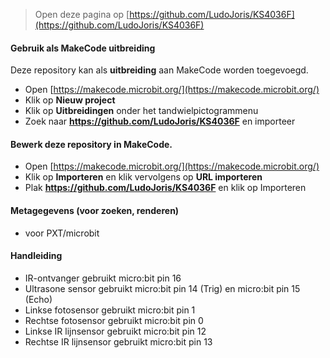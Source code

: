 > Open deze pagina op [https://github.com/LudoJoris/KS4036F](https://github.com/LudoJoris/KS4036F)

#### Gebruik als MakeCode uitbreiding

Deze repository kan als **uitbreiding** aan MakeCode worden toegevoegd.

* Open [https://makecode.microbit.org/](https://makecode.microbit.org/)
* Klik op **Nieuw project**
* Klik op **Uitbreidingen** onder het tandwielpictogrammenu
* Zoek naar **https://github.com/LudoJoris/KS4036F** en importeer

#### Bewerk deze repository in MakeCode.

* Open [https://makecode.microbit.org/](https://makecode.microbit.org/)
* Klik op **Importeren** en klik vervolgens op **URL importeren**
* Plak **https://github.com/LudoJoris/KS4036F** en klik op Importeren

#### Metagegevens (voor zoeken, renderen)

* voor PXT/microbit
<script src="https://makecode.com/gh-pages-embed.js"></script><script>makeCodeRender("{{ site.makecode.home_url }}", "{{ site.github.owner_name }}/{{ site.github.repository_name }}");</script>

#### Handleiding

* IR-ontvanger gebruikt micro:bit pin 16
* Ultrasone sensor gebruikt micro:bit pin 14 (Trig) en micro:bit pin 15 (Echo)
* Linkse fotosensor gebruikt micro:bit pin 1
* Rechtse fotosensor gebruikt micro:bit pin 0
* Linkse IR lijnsensor gebruikt micro:bit pin 12
* Rechtse IR lijnsensor gebruikt micro:bit pin 13
